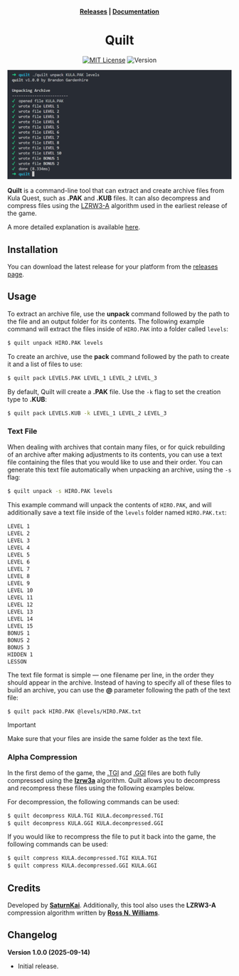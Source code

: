 <h4 align="center">
    <a href="https://github.com/KulaWorkshop/Quilt/releases">Releases</a> |
    <a href="https://docs.kula.quest/tools/quilt">Documentation</a>
</h4>

<div align="center">

# Quilt

[![MIT License](https://img.shields.io/badge/License-MIT-green.svg)](https://opensource.org/licenses/MIT)
![Version](https://img.shields.io/badge/Version-1.0.0-orange)

![Quilt Screenshot](./.github/screenshot.png)

</div>

**Quilt** is a command-line tool that can extract and create archive files from Kula Quest, such as **.PAK** and **.KUB** files.
It can also decompress and compress files using the [LZRW3-A](http://www.ross.net/compression/lzrw3a.html) algorithm used in the earliest release of the game.

A more detailed explanation is available [here](https://docs.kula.quest/tools/quilt).

## Installation

You can download the latest release for your platform from the [releases page](https://github.com/KulaWorkshop/Quilt/releases).

## Usage

To extract an archive file, use the **unpack** command followed by the path to the file and an output folder for its contents.
The following example command will extract the files inside of `HIRO.PAK` into a folder called `levels`:

```bash
$ quilt unpack HIRO.PAK levels
```

To create an archive, use the **pack** command followed by the path to create it and a list of files to use:

```bash
$ quilt pack LEVELS.PAK LEVEL_1 LEVEL_2 LEVEL_3
```

By default, Quilt will create a **.PAK** file.
Use the `-k` flag to set the creation type to **.KUB**:

```bash
$ quilt pack LEVELS.KUB -k LEVEL_1 LEVEL_2 LEVEL_3
```

### Text File

When dealing with archives that contain many files, or for quick rebuilding of an archive after making adjustments to its contents, you can use a text file containing the files that you would like to use and their order.
You can generate this text file automatically when unpacking an archive, using the `-s` flag:

```bash
$ quilt unpack -s HIRO.PAK levels
```

This example command will unpack the contents of `HIRO.PAK`, and will additionally save a text file inside of the `levels` folder named `HIRO.PAK.txt`:

```
LEVEL 1
LEVEL 2
LEVEL 3
LEVEL 4
LEVEL 5
LEVEL 6
LEVEL 7
LEVEL 8
LEVEL 9
LEVEL 10
LEVEL 11
LEVEL 12
LEVEL 13
LEVEL 14
LEVEL 15
BONUS 1
BONUS 2
BONUS 3
HIDDEN 1
LESSON
```

The text file format is simple — one filename per line, in the order they should appear in the archive.
Instead of having to specify all of these files to build an archive, you can use the **@** parameter following the path of the text file:

```bash
$ quilt pack HIRO.PAK @levels/HIRO.PAK.txt
```

> [!IMPORTANT]
> Make sure that your files are inside the same folder as the text file.

### Alpha Compression

In the first demo of the game, the [.TGI](https://docs.kula.quest/formats/tgi) and [.GGI](https://docs.kula.quest/formats/ggi) files are both fully compressed using the [**lzrw3a**](http://www.ross.net/compression/lzrw3a.html) algorithm.
Quilt allows you to decompress and recompress these files using the following examples below.

For decompression, the following commands can be used:

```bash
$ quilt decompress KULA.TGI KULA.decompressed.TGI
$ quilt decompress KULA.GGI KULA.decompressed.GGI
```

If you would like to recompress the file to put it back into the game, the following commands can be used:

```bash
$ quilt compress KULA.decompressed.TGI KULA.TGI
$ quilt compress KULA.decompressed.GGI KULA.GGI
```

## Credits

Developed by **[SaturnKai](https://saturnkai.dev/)**. Additionally, this tool also uses the **LZRW3-A** compression algorithm written by **[Ross N. Williams](http://www.ross.net/compression/)**.

## Changelog

**Version 1.0.0 (2025-09-14)**

-   Initial release.

